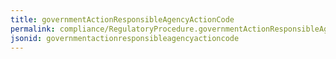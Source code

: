 ```yaml
---
title: governmentActionResponsibleAgencyActionCode
permalink: compliance/RegulatoryProcedure.governmentActionResponsibleAgencyActionCode.html
jsonid: governmentactionresponsibleagencyactioncode
---
```

